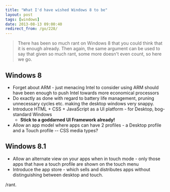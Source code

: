 ```yaml
---
title: "What I'd have wished Windows 8 to be"
layout: post
tags: [windows]
date: 2013-08-13 09:00:40
redirect_from: /go/228/
---
```


>There has been so much rant on Windows 8 that you could think that it is enough already. Then again, the same argument can be used to say that given so much rant, some more doesn't even count, so here we go.
## Windows 8

* Forget about ARM - just menacing Intel to consider using ARM should have been enough to push Intel towards more economical processors
* Do exactly as done with regard to battery life management, pruning unnecessary cycles etc. making the desktop windows very snappy.
* Introduce HTML + CSS + JavaScript as a UI platform - for Desktop, bog-standard Windows
	* **Stick to a goddarned UI Framework already!**
* Allow an app model where apps can have 2 profiles - a Desktop profile and a Touch profile -- CSS media types?

## Windows 8.1

* Allow an alternate view on your apps when in touch mode - only those apps that have a touch profile are shown on the touch menu
* Introduce the app store - which sells and distributes apps without distinguishing between desktop and touch.

/rant.
